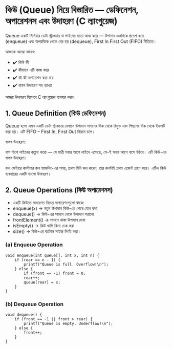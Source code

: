 # কিউ (Queue) নিয়ে বিস্তারিত — ডেফিনেশন, অপারেশনস এবং উদাহরণ (C ল্যাংগুয়েজ)

Queue একটি লিনিয়ার ডেটা স্ট্রাকচার যা লাইনের মতো কাজ করে — উপাদান একদিকে প্রবেশ করে (enqueue) এবং অপরদিকে থেকে বের হয় (dequeue), First In First Out (FIFO) নীতিতে।

আজকে আমরা জানব:

-  ✔️ কিউ কী
-  ✔️ কীভাবে এটি কাজ করে
-  ✔️ কী কী অপারেশন করা যায়
-  ✔️ বাস্তব উদাহরণ সহ ব্যাখ্যা

আমরা উদাহরণ হিসেবে C ল্যাংগুয়েজ ব্যবহার করব।

## 1. Queue Definition (কিউ ডেফিনেশন)
Queue হলো এমন একটি ডেটা স্ট্রাকচার যেখানে উপাদান সামনের দিক থেকে রিমুভ এবং পিছনের দিক থেকে ইনসার্ট করা হয়। এটি FIFO – First In, First Out নিয়মে চলে।

বাস্তব উদাহরণ:

বাস স্টপে লাইনের কল্পনা করো — যে যাত্রী সবার আগে লাইনে এসেছে, সে-ই সবার আগে বাসে উঠবে। এটি কিউ-এর বাস্তব উদাহরণ।

কল সেন্টারে কাস্টমার কল হ্যান্ডলিং-এর সময়, প্রথম যিনি কল করেন, তার কলটাই প্রথম এজেন্ট গ্রহণ করে। এটিও কিউ ব্যবহারের একটি ভালো উদাহরণ।


## 2. Queue Operations (কিউ অপারেশনস)
- একটি কিউতে সাধারণত নিচের অপারেশনগুলো থাকে:
- enqueue(x) → নতুন উপাদান কিউ-এর শেষে যোগ করা
- dequeue() → কিউ-এর সামনে থেকে উপাদান সরানো
- frontElement() → সামনে থাকা উপাদান দেখা
- isEmpty() → কিউ খালি কিনা চেক করা
- size() → কিউ-এর বর্তমান সাইজ নির্ণয় করা।

### (a) Enqueue Operation

```
void enqueue(int queue[], int x, int n) {
    if (rear == n - 1) {
        printf("Queue is full. Overflow!\n");
    } else {
        if (front == -1) front = 0;
        rear++;
        queue[rear] = x;
    }
}
```

### (b) Dequeue Operation

```
void dequeue() {
    if (front == -1 || front > rear) {
        printf("Queue is empty. Underflow!\n");
    } else {
        front++;
    }
}
```